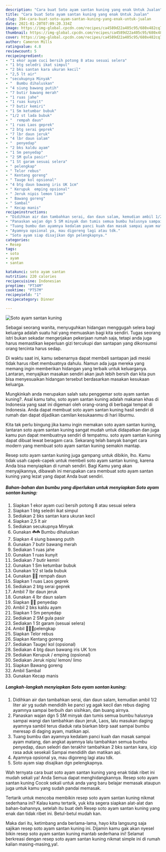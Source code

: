 ```yaml
---
description: "Cara buat Soto ayam santan kuning yang enak Untuk Jualan"
title: "Cara buat Soto ayam santan kuning yang enak Untuk Jualan"
slug: 394-cara-buat-soto-ayam-santan-kuning-yang-enak-untuk-jualan
date: 2021-01-20T07:09:20.334Z
image: https://img-global.cpcdn.com/recipes/ca4589d22a405c95/680x482cq70/soto-ayam-santan-kuning-foto-resep-utama.jpg
thumbnail: https://img-global.cpcdn.com/recipes/ca4589d22a405c95/680x482cq70/soto-ayam-santan-kuning-foto-resep-utama.jpg
cover: https://img-global.cpcdn.com/recipes/ca4589d22a405c95/680x482cq70/soto-ayam-santan-kuning-foto-resep-utama.jpg
author: Cameron Mills
ratingvalue: 4.8
reviewcount: 5
recipeingredient:
- "1 ekor ayam cuci bersih potong 8 atau sesuai selera"
- "1 btg seledri ikat simpul"
- "2 bks santan kara ukuran kecil"
- "2,5 lt air"
- "secukupnya Minyak"
- "  Bumbu dihaluskan"
- "4 siung bawang putih"
- "7 butir bawang merah"
- "1 ruas jahe"
- "1 ruas kunyit"
- "7 butir kemiri"
- "1 Sm ketumbar bubuk"
- "1/2 st lada bubuk"
- "  rempah daun"
- "1 ruas Laos geprek"
- "2 btg serai geprek"
- "7 lbr daun jeruk"
- "4 lbr daun salam"
- "  penyedap"
- "2 bks kaldu ayam"
- "1 Sm penyedap"
- "2 SM gula pasir"
- "1 St garam sesuai selera"
- " pelengkap"
- " Telor rebus"
- " Kentang goreng"
- " Tauge kol opsional"
- "4 btg daun bawang iris UK 1cm"
- " Kerupuk  emping opsional"
- " Jeruk nipis lemon limo"
- " Bawang goreng"
- " Sambal"
- " Kecap manis"
recipeinstructions:
- "Didihkan air dan tambahkan serai, dan daun salam, kemudian ambil 1/2 liter air yg sudah mendidih ke panci yg agak kecil dan rebus daging ayamnya sampai berbuih dan sisihkan, dan buang airnya."
- "Panaskan wajan dgn 5 SM minyak dan tumis semua bumbu halusnya sampai wangi dan tambahkan daun jeruk, Laos, lalu masukan daging ayamnya sambil terus diaduk rata biarkan bbrp saat sampai bumbu meresap di daging ayam, matikan api."
- "Tuang bumbu dan ayamnya kedalam panci kuah dan masak sampai ayam matang, dan angkat ayamnya lalu tambahkan semua bumbu penyedap, daun seledri dan terakhir tambahkan 2 bks santan kara, icip rasa aduk sesekali Sampai mendidih dan matikan api."
- "Ayamnya opsional ya, mau digoreng lagi atau tdk."
- "Soto ayam siap disajikan dgn pelengkapnya."
categories:
- Resep
tags:
- soto
- ayam
- santan

katakunci: soto ayam santan 
nutrition: 220 calories
recipecuisine: Indonesian
preptime: "PT34M"
cooktime: "PT57M"
recipeyield: "1"
recipecategory: Dinner

---
```



![Soto ayam santan kuning](https://img-global.cpcdn.com/recipes/ca4589d22a405c95/680x482cq70/soto-ayam-santan-kuning-foto-resep-utama.jpg)

Sebagai seorang wanita, menyuguhkan hidangan menggugah selera bagi keluarga adalah suatu hal yang memuaskan bagi kita sendiri. Tugas seorang istri bukan sekadar mengerjakan pekerjaan rumah saja, tetapi anda juga harus memastikan keperluan gizi tercukupi dan santapan yang dikonsumsi orang tercinta harus sedap.

Di waktu  saat ini, kamu sebenarnya dapat membeli santapan jadi meski tidak harus ribet membuatnya dahulu. Namun ada juga mereka yang memang ingin memberikan hidangan yang terbaik untuk keluarganya. Lantaran, menyajikan masakan sendiri akan jauh lebih bersih dan kita pun bisa menyesuaikan hidangan tersebut berdasarkan masakan kesukaan keluarga. 



Mungkinkah anda merupakan salah satu penggemar soto ayam santan kuning?. Asal kamu tahu, soto ayam santan kuning adalah makanan khas di Indonesia yang saat ini digemari oleh orang-orang di berbagai tempat di Indonesia. Anda dapat membuat soto ayam santan kuning hasil sendiri di rumah dan dapat dijadikan camilan kesukaanmu di hari liburmu.

Kita tak perlu bingung jika kamu ingin memakan soto ayam santan kuning, lantaran soto ayam santan kuning sangat mudah untuk didapatkan dan juga kamu pun dapat membuatnya sendiri di tempatmu. soto ayam santan kuning dapat dibuat lewat beragam cara. Sekarang telah banyak banget cara modern yang membuat soto ayam santan kuning semakin mantap.

Resep soto ayam santan kuning juga gampang untuk dibikin, lho. Kamu tidak usah capek-capek untuk membeli soto ayam santan kuning, karena Anda bisa menyiapkan di rumah sendiri. Bagi Kamu yang akan menyajikannya, dibawah ini merupakan cara membuat soto ayam santan kuning yang lezat yang dapat Anda buat sendiri.

<!--inarticleads1-->

##### Bahan-bahan dan bumbu yang diperlukan untuk menyiapkan Soto ayam santan kuning:

1. Siapkan 1 ekor ayam cuci bersih potong 8 atau sesuai selera
1. Siapkan 1 btg seledri ikat simpul
1. Sediakan 2 bks santan kara ukuran kecil
1. Siapkan 2,5 lt air
1. Sediakan secukupnya Minyak
1. Gunakan  ☘️☘️ Bumbu dihaluskan
1. Siapkan 4 siung bawang putih
1. Gunakan 7 butir bawang merah
1. Sediakan 1 ruas jahe
1. Gunakan 1 ruas kunyit
1. Sediakan 7 butir kemiri
1. Gunakan 1 Sm ketumbar bubuk
1. Gunakan 1/2 st lada bubuk
1. Gunakan  🌸🌸 rempah daun
1. Siapkan 1 ruas Laos geprek
1. Sediakan 2 btg serai geprek
1. Ambil 7 lbr daun jeruk
1. Gunakan 4 lbr daun salam
1. Siapkan  🌺🌺 penyedap
1. Ambil 2 bks kaldu ayam
1. Siapkan 1 Sm penyedap
1. Sediakan 2 SM gula pasir
1. Sediakan 1 St garam (sesuai selera)
1. Ambil  🍋🍋🍋pelengkap
1. Siapkan  Telor rebus
1. Siapkan  Kentang goreng
1. Sediakan  Tauge/ kol (opsional)
1. Sediakan 4 btg daun bawang iris UK 1cm
1. Sediakan  Kerupuk / emping (opsional)
1. Sediakan  Jeruk nipis/ lemon/ limo
1. Siapkan  Bawang goreng
1. Ambil  Sambal
1. Gunakan  Kecap manis




<!--inarticleads2-->

##### Langkah-langkah menyiapkan Soto ayam santan kuning:

1. Didihkan air dan tambahkan serai, dan daun salam, kemudian ambil 1/2 liter air yg sudah mendidih ke panci yg agak kecil dan rebus daging ayamnya sampai berbuih dan sisihkan, dan buang airnya.
1. Panaskan wajan dgn 5 SM minyak dan tumis semua bumbu halusnya sampai wangi dan tambahkan daun jeruk, Laos, lalu masukan daging ayamnya sambil terus diaduk rata biarkan bbrp saat sampai bumbu meresap di daging ayam, matikan api.
1. Tuang bumbu dan ayamnya kedalam panci kuah dan masak sampai ayam matang, dan angkat ayamnya lalu tambahkan semua bumbu penyedap, daun seledri dan terakhir tambahkan 2 bks santan kara, icip rasa aduk sesekali Sampai mendidih dan matikan api.
1. Ayamnya opsional ya, mau digoreng lagi atau tdk.
1. Soto ayam siap disajikan dgn pelengkapnya.




Wah ternyata cara buat soto ayam santan kuning yang enak tidak ribet ini mudah sekali ya! Anda Semua dapat menghidangkannya. Resep soto ayam santan kuning Cocok sekali untuk anda yang baru belajar memasak ataupun juga untuk kamu yang sudah pandai memasak.

Tertarik untuk mencoba membikin resep soto ayam santan kuning nikmat sederhana ini? Kalau kamu tertarik, yuk kita segera siapkan alat-alat dan bahan-bahannya, setelah itu buat deh Resep soto ayam santan kuning yang enak dan tidak ribet ini. Betul-betul mudah kan. 

Maka dari itu, ketimbang anda berlama-lama, hayo kita langsung saja sajikan resep soto ayam santan kuning ini. Dijamin kamu gak akan nyesel bikin resep soto ayam santan kuning mantab sederhana ini! Selamat berkreasi dengan resep soto ayam santan kuning nikmat simple ini di rumah kalian masing-masing,ya!.

